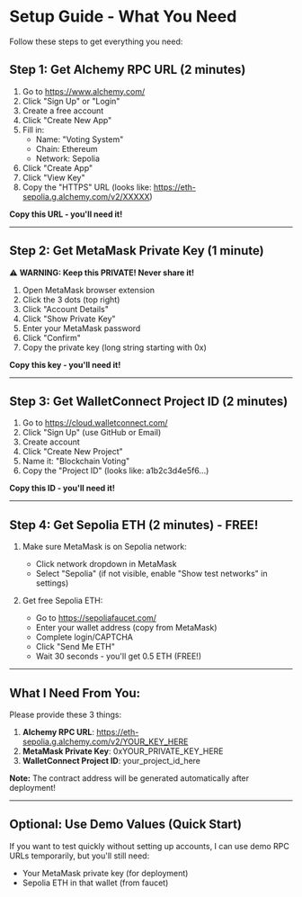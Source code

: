 # Setup Guide - What You Need

Follow these steps to get everything you need:

## Step 1: Get Alchemy RPC URL (2 minutes)

1. Go to https://www.alchemy.com/
2. Click "Sign Up" or "Login"
3. Create a free account
4. Click "Create New App"
5. Fill in:
   - Name: "Voting System"
   - Chain: Ethereum
   - Network: Sepolia
6. Click "Create App"
7. Click "View Key"
8. Copy the "HTTPS" URL (looks like: https://eth-sepolia.g.alchemy.com/v2/XXXXX)

**Copy this URL - you'll need it!**

---

## Step 2: Get MetaMask Private Key (1 minute)

⚠️ **WARNING: Keep this PRIVATE! Never share it!**

1. Open MetaMask browser extension
2. Click the 3 dots (top right)
3. Click "Account Details"
4. Click "Show Private Key"
5. Enter your MetaMask password
6. Click "Confirm"
7. Copy the private key (long string starting with 0x)

**Copy this key - you'll need it!**

---

## Step 3: Get WalletConnect Project ID (2 minutes)

1. Go to https://cloud.walletconnect.com/
2. Click "Sign Up" (use GitHub or Email)
3. Create account
4. Click "Create New Project"
5. Name it: "Blockchain Voting"
6. Copy the "Project ID" (looks like: a1b2c3d4e5f6...)

**Copy this ID - you'll need it!**

---

## Step 4: Get Sepolia ETH (2 minutes) - FREE!

1. Make sure MetaMask is on Sepolia network:
   - Click network dropdown in MetaMask
   - Select "Sepolia" (if not visible, enable "Show test networks" in settings)

2. Get free Sepolia ETH:
   - Go to https://sepoliafaucet.com/
   - Enter your wallet address (copy from MetaMask)
   - Complete login/CAPTCHA
   - Click "Send Me ETH"
   - Wait 30 seconds - you'll get 0.5 ETH (FREE!)

---

## What I Need From You:

Please provide these 3 things:

1. **Alchemy RPC URL**: https://eth-sepolia.g.alchemy.com/v2/YOUR_KEY_HERE
2. **MetaMask Private Key**: 0xYOUR_PRIVATE_KEY_HERE
3. **WalletConnect Project ID**: your_project_id_here

**Note:** The contract address will be generated automatically after deployment!

---

## Optional: Use Demo Values (Quick Start)

If you want to test quickly without setting up accounts, I can use demo RPC URLs temporarily, but you'll still need:
- Your MetaMask private key (for deployment)
- Sepolia ETH in that wallet (from faucet)

